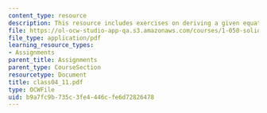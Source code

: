 ```yaml
---
content_type: resource
description: This resource includes exercises on deriving a given equation.
file: https://ol-ocw-studio-app-qa.s3.amazonaws.com/courses/1-050-solid-mechanics-fall-2004/b9a7fc9b735c3fe4446cfe6d72826478_class04_11.pdf
file_type: application/pdf
learning_resource_types:
- Assignments
parent_title: Assignments
parent_type: CourseSection
resourcetype: Document
title: class04_11.pdf
type: OCWFile
uid: b9a7fc9b-735c-3fe4-446c-fe6d72826478
---
```

